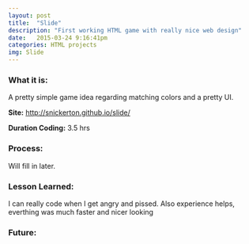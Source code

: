 ```yaml
---
layout: post
title:  "Slide"
description: "First working HTML game with really nice web design"
date:   2015-03-24 9:16:41pm
categories: HTML projects
img: Slide
---
```

<h3><b>What it is:</b></h3> 
A pretty simple game idea regarding matching colors and a pretty UI.

<b>Site:</b> <http://snickerton.github.io/slide/> 

<b>Duration Coding:</b> 3.5 hrs

<h3><b>Process:</b></h3> 
Will fill in later.

<h3><b>Lesson Learned:</b></h3>
I can really code when I get angry and pissed. Also experience helps, everthing was much faster and nicer looking

<h3><b>Future:</b></h3> 





